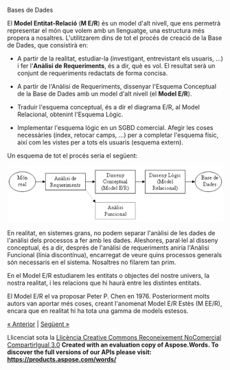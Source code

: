 Bases de Dades

El **Model Entitat-Relació** (**M E/R**) és un model d'alt nivell, que ens permetrà representar el món que volem amb un llenguatge, una estructura més propera a nosaltres. L'utilitzarem dins de tot el procés de creació de la Base de Dades, que consistirà en: 

- A partir de la realitat, estudiar-la (investigant, entrevistant els usuaris, ...) i fer l'**Anàlisi de Requeriments**, és a dir, què es vol. El resultat serà un conjunt de requeriments redactats de forma concisa. 

- A partir de l'Anàlisi de Requeriments, dissenyar l'Esquema Conceptual de la Base de Dades amb un model d'alt nivell (el **Model E/R**). 

- Traduir l'esquema conceptual, és a dir el diagrama E/R, al Model Relacional, obtenint l'Esquema Lògic.

- Implementar l'esquema lògic en un SGBD comercial. Afegir les coses necessàries (índex, retocar camps, ...) per a completar l'esquema físic, així com les vistes per a tots els usuaris (esquema extern). 


Un esquema de tot el procés seria el següent: 

![ref1](analisis.png)

En realitat, en sistemes grans, no podem separar l'anàlisi de les dades de l'anàlisi dels processos a fer amb les dades. Aleshores, paral·lel al disseny conceptual, és a dir, després de l'anàlisi de requeriments aniria l'Anàlisi Funcional (línia discontínua), encarregat de veure quins processos generals són necessaris en el sistema. Nosaltres no filarem tan prim. 

En el Model E/R estudiarem les entitats o objectes del nostre univers, la nostra realitat, i les relacions que hi haurà entre les distintes entitats. 

El Model E/R el va proposar Peter P. Chen en 1976. Posteriorment molts autors van aportar més coses, creant l'anomenat Model E/R Estès (M EE/R), encara que en realitat hi ha tota una gamma de models estesos. 

[« Anterior](objectius_i_coneixements_previs.md) | [Següent »](2_exemple.md)

Llicenciat sota la [Llicència Creative Commons Reconeixement NoComercial CompartirIgual 3.0](http://creativecommons.org/licenses/by-nc-sa/3.0/)
**Created with an evaluation copy of Aspose.Words. To discover the full versions of our APIs please visit: https://products.aspose.com/words/**
